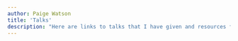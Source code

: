 ```yaml
---
author: Paige Watson
title: 'Talks'
description: "Here are links to talks that I have given and resources for each of them"
---
```


